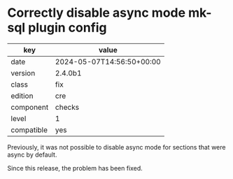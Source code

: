 [//]: # (werk v2)
# Correctly disable async mode mk-sql plugin config

key        | value
---------- | ---
date       | 2024-05-07T14:56:50+00:00
version    | 2.4.0b1
class      | fix
edition    | cre
component  | checks
level      | 1
compatible | yes

Previously, it was not possible to disable async 
mode for sections that were async by default. 

Since this release, the problem has been fixed.
